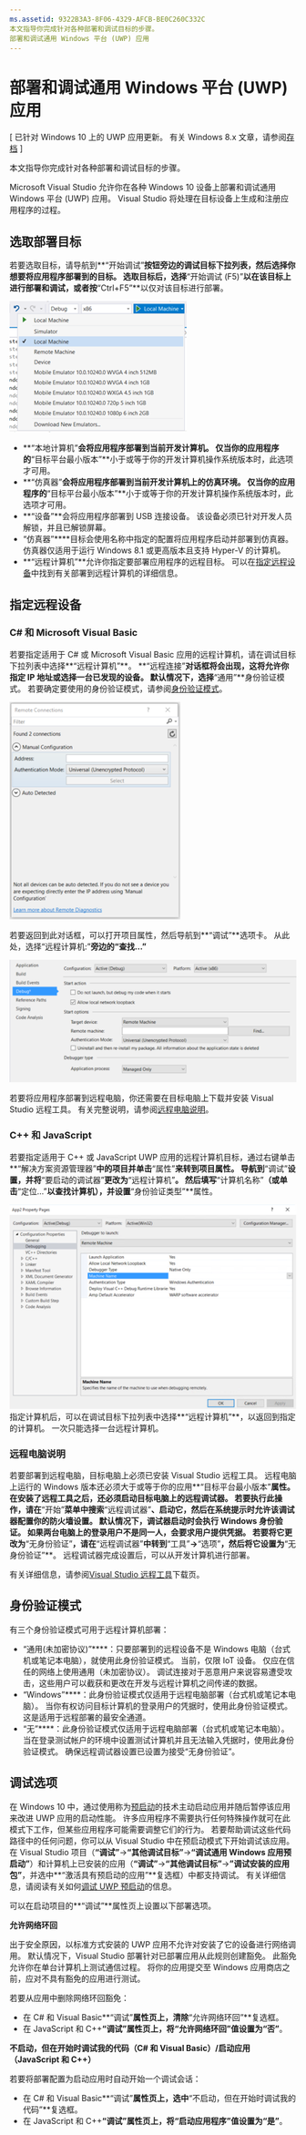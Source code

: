 ```yaml
---
ms.assetid: 9322B3A3-8F06-4329-AFCB-BE0C260C332C
本文指导你完成针对各种部署和调试目标的步骤。
部署和调试通用 Windows 平台 (UWP) 应用
---
```


# 部署和调试通用 Windows 平台 (UWP) 应用

\[ 已针对 Windows 10 上的 UWP 应用更新。 有关 Windows 8.x 文章，请参阅[存档](http://go.microsoft.com/fwlink/p/?linkid=619132) \]

本文指导你完成针对各种部署和调试目标的步骤。

Microsoft Visual Studio 允许你在各种 Windows 10 设备上部署和调试通用 Windows 平台 (UWP) 应用。 Visual Studio 将处理在目标设备上生成和注册应用程序的过程。

## 选取部署目标

若要选取目标，请导航到**“开始调试”**按钮旁边的调试目标下拉列表，然后选择你想要将应用程序部署到的目标。 选取目标后，选择**“开始调试 (F5)”**以在该目标上进行部署和调试，或者按**“Ctrl+F5”**以仅对该目标进行部署。

![](images/debug-device-target-list.png)

-   **“本地计算机”**会将应用程序部署到当前开发计算机。 仅当你的应用程序的**“目标平台最小版本”**小于或等于你的开发计算机操作系统版本时，此选项才可用。
-   **“仿真器”**会将应用程序部署到当前开发计算机上的仿真环境。 仅当你的应用程序的**“目标平台最小版本”**小于或等于你的开发计算机操作系统版本时，此选项才可用。
-   **“设备”**会将应用程序部署到 USB 连接设备。 该设备必须已针对开发人员解锁，并且已解锁屏幕。
-   “仿真器”****目标会使用名称中指定的配置将应用程序启动并部署到仿真器。 仿真器仅适用于运行 Windows 8.1 或更高版本且支持 Hyper-V 的计算机。
-   **“远程计算机”**允许你指定要部署应用程序的远程目标。 可以在[指定远程设备](#specifying-a-remote-device)中找到有关部署到远程计算机的详细信息。

## 指定远程设备

### C# 和 Microsoft Visual Basic

若要指定适用于 C# 或 Microsoft Visual Basic 应用的远程计算机，请在调试目标下拉列表中选择**“远程计算机”**。 **“远程连接”**对话框将会出现，这将允许你指定 IP 地址或选择一台已发现的设备。 默认情况下，选择**“通用”**身份验证模式。 若要确定要使用的身份验证模式，请参阅[身份验证模式](#authentication-modes)。

![](images/debug-remote-connections.png)

若要返回到此对话框，可以打开项目属性，然后导航到**“调试”**选项卡。 从此处，选择“远程计算机:”****旁边的“查找...”****

![](images/debug-remote-machine-config.png)

若要将应用程序部署到远程电脑，你还需要在目标电脑上下载并安装 Visual Studio 远程工具。 有关完整说明，请参阅[远程电脑说明](#remote-pc-instructions)。

### C++ 和 JavaScript

若要指定适用于 C++ 或 JavaScript UWP 应用的远程计算机目标，通过右键单击**“解决方案资源管理器”**中的项目并单击**“属性”**来转到项目属性。 导航到**“调试”**设置，并将**“要启动的调试器”**更改为**“远程计算机”**。 然后填写**“计算机名称”**（或单击**“定位...”**以查找计算机），并设置**“身份验证类型”**属性。

![](images/debug-property-pages.png)
指定计算机后，可以在调试目标下拉列表中选择**“远程计算机”**，以返回到指定的计算机。 一次只能选择一台远程计算机。

### 远程电脑说明

若要部署到远程电脑，目标电脑上必须已安装 Visual Studio 远程工具。 远程电脑上运行的 Windows 版本还必须大于或等于你的应用**“目标平台最小版本”**属性。 在安装了远程工具之后，还必须启动目标电脑上的远程调试器。 若要执行此操作，请在**“开始”**菜单中搜索**“远程调试器”**、启动它，然后在系统提示时允许该调试器配置你的防火墙设置。 默认情况下，调试器启动时会执行 Windows 身份验证。 如果两台电脑上的登录用户不是同一人，会要求用户提供凭据。 若要将它更改为**“无身份验证”**，请在**“远程调试器”**中转到**“工具”**->**“选项”**，然后将它设置为**“无身份验证”**。 远程调试器完成设置后，可以从开发计算机进行部署。

有关详细信息，请参阅[Visual Studio 远程工具]( http://go.microsoft.com/fwlink/?LinkId=717039)下载页。

## 身份验证模式

有三个身份验证模式可用于远程计算机部署：

- “通用(未加密协议)”****：只要部署到的远程设备不是 Windows 电脑（台式机或笔记本电脑），就使用此身份验证模式。 当前，仅限 IoT 设备。 仅应在信任的网络上使用通用（未加密协议）。 调试连接对于恶意用户来说容易遭受攻击，这些用户可以截获和更改在开发与远程计算机之间传递的数据。
- “Windows”****：此身份验证模式仅适用于远程电脑部署（台式机或笔记本电脑）。 当你有权访问目标计算机的登录用户的凭据时，使用此身份验证模式。 这是适用于远程部署的最安全通道。
- “无”****：此身份验证模式仅适用于远程电脑部署（台式机或笔记本电脑）。 当在登录测试帐户的环境中设置测试计算机并且无法输入凭据时，使用此身份验证模式。 确保远程调试器设置已设置为接受“无身份验证”。

## 调试选项

在 Windows 10 中，通过使用称为[预启动](https://msdn.microsoft.com/library/windows/apps/Mt593297)的技术主动启动应用并随后暂停该应用来改进 UWP 应用的启动性能。 许多应用程序不需要执行任何特殊操作就可在此模式下工作，但某些应用程序可能需要调整它们的行为。 若要帮助调试这些代码路径中的任何问题，你可以从 Visual Studio 中在预启动模式下开始调试该应用。 在 Visual Studio 项目（**“调试”**->**“其他调试目标”**->**“调试通用 Windows 应用预启动”**）和计算机上已安装的应用（**“调试”**->**“其他调试目标”**->**”调试安装的应用包”**，并选中**“激活具有预启动的应用”**复选框）中都支持调试。 有关详细信息，请阅读有关如何[调试 UWP 预启动]( http://go.microsoft.com/fwlink/?LinkId=717245)的信息。

可以在启动项目的**“调试”**属性页上设置以下部署选项。

**允许网络环回**

出于安全原因，以标准方式安装的 UWP 应用不允许对安装了它的设备进行网络调用。 默认情况下，Visual Studio 部署针对已部署应用从此规则创建豁免。 此豁免允许你在单台计算机上测试通信过程。 将你的应用提交至 Windows 应用商店之前，应对不具有豁免的应用进行测试。

若要从应用中删除网络环回豁免：

-   在 C# 和 Visual Basic**“调试”**属性页上，清除**“允许网络环回”**复选框。
-   在 JavaScript 和 C++**“调试”**属性页上，将**“允许网络环回”**值设置为**“否”**。

**不启动，但在开始时调试我的代码（C# 和 Visual Basic）/启动应用（JavaScript 和 C++）**

若要将部署配置为启动应用时自动开始一个调试会话：

-   在 C# 和 Visual Basic**“调试”**属性页上，选中**“不启动，但在开始时调试我的代码”**复选框。
-   在 JavaScript 和 C++**“调试”**属性页上，将**“启动应用程序”**值设置为**“是”**。




<!--HONumber=Mar16_HO1-->


